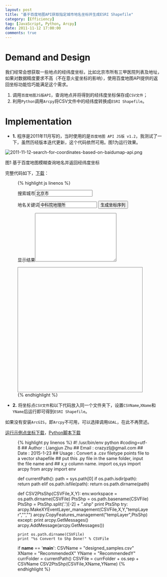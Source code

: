 ```yaml
---
layout: post
title: "基于百度地图API获取指定城市地名坐标并生成ESRI Shapefile"
category: [Efficiency]
tag: [JavaScript, Python, Arcpy]
date: 2011-11-12 17:00:00
comments: true
---
```


Demand and Design
=====

我们经常会想获取一些地点的经纬度坐标，比如北京市所有三甲医院列表及地址，如果对数据精度要求不高（不在意火星坐标的影响），使用百度地图API提供的返回坐标功能恰巧能满足这个需求。
1. 调用`百度地图JS版API`，查询地点并将得到的经纬度坐标保存成`CSV文件`；
2. 利用`Python`调用`Arcpy`将CSV文件中的经纬度转换成`ESRI Shapefile`。

Implementation
=====

- **1.**   程序是2011年11月写的，当时使用的是`百度地图 API JS版 v1.2`，我测试了一下，虽然历经版本迭代更新，这个代码依然可用。图1为运行效果。

![2011-11-12-search-for-coordinates-based-on-baidumap-api.png](http://zhulj-blog.oss-cn-beijing.aliyuncs.com/baidu-API-search-locations/2011-11-12-search-for-coordinates-based-on-baidumap-api.png)

图1 基于百度地图模糊查询地名并返回经纬度坐标

完整代码如下，[下载](http://zhulj-blog.oss-cn-beijing.aliyuncs.com/baidu-API-search-locations/SearchForLocationCoordinateFromBaiduAPI.html)：


<figure class="lineno-container">
{% highlight js linenos %}
<!DOCTYPE HTML PUBLIC "-//W3C//DTD HTML 4.01 Transitional//EN" "http://www.w3.org/TR/html4/loose.dtd">
<html>
<head>
<title>Get Geographic Coordinates of Given Place</title>
<meta name="Author" content="Liang-Jun Zhu">
<meta name="Keywords" content="batch,geographic coordinates,fuzzy search">
<meta name="Description" content="Get geographic coordinates of given place based on Baidu Map API.">
<script type="text/javascript" src="http://api.map.baidu.com/api?v=1.2"></script>
</head>
<body>
	<P>搜索城市<input id="txtCity" type="text" value="北京市" /></n>
	<p>地名关键词<input id="txtSearch" type="text" value="中科院地理所" />
	<input type="button" value="生成坐标序列" onclick="search()" /> </n>
	<p>显示结果<textarea id="txtResult" rows="10" cols="30" value="" /></textarea>
<div id="divMap" style="width:400px;height:400px;border:solid 1px gray"></div>
	<script type="text/javascript">
	function $(id){
		return document.getElementById(id);//定义$,以便调用
	}
	var map = new BMap.Map("divMap");//创建地图
	var city=new BMap.LocalSearch(map,{renderOptions:{map:map,autoViewport:true}});
	function search(){
		$("txtResult").value=""//每次生成前清空文本域
		map.clearOverlays(); //清除地图上所有标记
		var c=$("txtCity").value;
		city.search(c);//查找城市
		var s=$("txtSearch").value;
		var ls = new BMap.LocalSearch(c);
		ls.search(s);
		var i=1;
		ls.setSearchCompleteCallback(function(rs){
			if (ls.getStatus() == BMAP_STATUS_SUCCESS){
					for(j=0;j<rs.getCurrentNumPois();j++)
					{
						var poi=rs.getPoi(j);
						map.addOverlay(new BMap.Marker(poi.point)); //如果查询到，则添加红色marker
						$("txtResult").value+= poi.title+":" +poi.point.lng+","+poi.point.lat+'\n';
					}
					if(rs.getPageIndex!=rs.getNumPages())
          {
            ls.gotoPage(i);
            i=i+1;
          }
			}});}
	</script>
</body>
</html>
{% endhighlight %}
</figure>

- **2.** 将坐标点`CSV文件`和以下代码放入同一个文件夹下，设置`CSVName`,`XName`和`YName`后运行即可得到`ESRI Shapefile`。

如果没有安装`ArcGIS`，即`Arcpy`不可用，可以选择调用`GDAL`，在此不再赘述。

[运行示例点坐标下载](http://zhulj-blog.oss-cn-beijing.aliyuncs.com/baidu-API-search-locations/designed_samples.csv)，[Python脚本下载](http://zhulj-blog.oss-cn-beijing.aliyuncs.com/baidu-API-search-locations/CSV2PtsShp.py)

<figure class="lineno-container">
{% highlight py linenos %}
#! /usr/bin/env python
#coding=utf-8
## Author : Liangjun Zhu
## Email : crazyzlj@gmail.com
## Date : 2015-1-23
## Usage : Convert a .csv filetype points file to a vector shapefile
##         put this .py file in the same folder, input the file name and 
##         x,y column name.
import os,sys
import arcpy
from arcpy import env

def currentPath():
    path = sys.path[0]
    if os.path.isdir(path):
        return path
    elif os.path.isfile(path):
        return os.path.dirname(path)

def CSV2PtsShp(CSVFile,X,Y):
    env.workspace = os.path.dirname(CSVFile)
    PtsShp = os.path.basename(CSVFile)
    PtsShp = PtsShp.split('.')[-2] + ".shp"
    print PtsShp
    try:
        arcpy.MakeXYEventLayer_management(CSVFile,X,Y,"tempLayer","","")
        arcpy.CopyFeatures_management("tempLayer",PtsShp)
    except:
        print arcpy.GetMessages()
        arcpy.AddMessage(arcpy.GetMessages())
    
    print os.path.dirname(CSVFile)
    print "%s Convert to Shp Done!" % CSVFile

if __name__ == '__main__':
    CSVName = "designed_samples.csv"
    XName = "RecommendedX"
    YName = "RecommendedY"
    currFolder = currentPath()
    CSVFile = currFolder + os.sep + CSVName
    CSV2PtsShp(CSVFile,XName,YName)
{% endhighlight %}
</figure>   